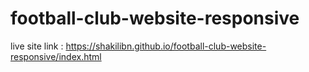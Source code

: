 # football-club-website-responsive
live site link : https://shakilibn.github.io/football-club-website-responsive/index.html

